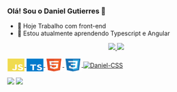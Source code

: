 ### Olá! Sou o Daniel Gutierres 👋

- 🔭 Hoje Trabalho com front-end
- 🌱 Estou atualmente aprendendo Typescript e Angular

<div align="center">
  <a href="https://github.com/DanielGutierres">
  <img height="180em" src="https://github-readme-stats.vercel.app/api?username=DanielGutierres&show_icons=true&theme=tokyonight&include_all_commits=true&count_private=true"/>
  <img height="180em" src="https://github-readme-stats.vercel.app/api/top-langs/?username=DanielGutierres&layout=compact&langs_count=7&theme=tokyonight"/>
</div>
  <div style="display: inline_block"><br>
  <img align="center" alt="Daniel-Js" height="30" width="40" src="https://raw.githubusercontent.com/devicons/devicon/master/icons/javascript/javascript-plain.svg">
  <img align="center" alt="Daniel-Ts" height="30" width="40" src="https://raw.githubusercontent.com/devicons/devicon/master/icons/typescript/typescript-plain.svg">
  <img align="center" alt="Daniel-HTML" height="30" width="40" src="https://raw.githubusercontent.com/devicons/devicon/master/icons/html5/html5-original.svg">
  <img align="center" alt="Daniel-CSS" height="30" width="40" src="https://raw.githubusercontent.com/devicons/devicon/master/icons/css3/css3-original.svg">
  <img align="center" alt="Daniel-CSS" height="30" width="40" src="https://cdn.jsdelivr.net/gh/devicons/devicon/icons/angularjs/angularjs-original.svg">
    
    
  
</div>
  
  <div> 
  
  <a href="https://www.instagram.com/d.guttierres/" target="_blank"><img src="https://img.shields.io/badge/-Instagram-%23E4405F?style=for-the-badge&logo=instagram&logoColor=white" target="_blank"></a>
  <a href="https://www.linkedin.com/in/daniel-f-026956a9/" target="_blank"><img src="https://img.shields.io/badge/-LinkedIn-%230077B5?style=for-the-badge&logo=linkedin&logoColor=white" target="_blank"></a> 
 
  
</div>
